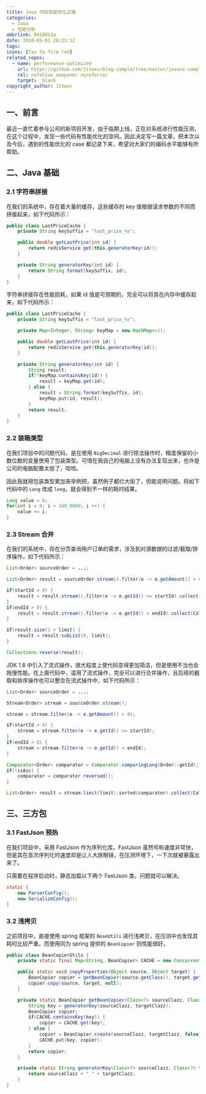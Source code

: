 ```yaml
---
title: Java 代码性能优化之路
categories:
  - Java
  - 性能分析
abbrlink: 94186b3a
date: 2020-05-01 20:21:12
tags:
icons: [fas fa-fire red]
related_repos:
  - name: performance-optimized
    url: https://github.com/jitwxs/blog-sample/tree/master/javase-sample/performance-optimized
    rel: nofollow noopener noreferrer
    target: _blank
copyright_author: Jitwxs
---
```


## 一、前言

最近一直忙着参与公司的新项目开发，由于临期上线，正在对系统进行性能压测，在这个过程中，发现一些代码有性能优化的空间。因此决定写一篇文章，把本次以及今后，遇到的性能优化的 case 都记录下来，希望对大家们的编码水平能够有所帮助。

## 二、Java 基础

### 2.1 字符串拼接

在我们的系统中，存在着大量的缓存，这些缓存的 key 值根据请求参数的不同而拼接起来，如下代码所示：

```java 优化前
public class LastPriceCache {
    private String keySuffix = "last_price_%s";

    public double getLastPrice(int id) {
        return redisService.get(this.generatorKey(id));
    }

    private String generatorKey(int id) {
        return String.format(keySuffix, id);
    }
}
```

字符串拼接存在性能损耗，如果 id 值是可预期的，完全可以将其在内存中缓存起来，如下代码所示：

```java 优化后
public class LastPriceCache {
    private String keySuffix = "last_price_%s";

    private Map<Integer, String> keyMap = new HashMap<>();

    public double getLastPrice(int id) {
        return redisService.get(this.generatorKey(id));
    }

    private String generatorKey(int id) {
        String result;
        if(!keyMap.containsKey(id)) {
            result = keyMap.get(id);
        } else {
            result = String.format(keySuffix, id);
            keyMap.put(id, result);
        }
        return result;
    }
}
```

### 2.2 装箱类型

在我们项目中的问题代码，是在使用 `BigDecimal` 进行除法操作时，精度保留的小数位数的变量使用了包装类型。可惜在我自己的电脑上没有办法复现出来，也许是公司的电脑配置太低了，哈哈。

因此我就用包装类型累加来举例把，虽然例子都烂大街了，但能说明问题。将如下代码中的 `Long` 改成 `long`，就会得到不一样的耗时结果。

```java
Long value = 0;
for(int i = 0; i < 100_0000; i ++) {
    value += i;
}
```

### 2.3 Stream 合并

在我们的系统中，存在分页查询用户订单的需求，涉及到对源数据的过滤/截取/排序操作，如下代码所示：

```java 优化前
List<Order> sourceOrder = ...;

List<Order> result = sourceOrder.stream().filter(e -> e.getAmount() > 0).collect(Collectors.toList());

if(startId > 0) {
    result = result.stream().filter(e -> e.getId() >= startId).collect(Collectors.toList());
}
if(endId > 0) {
    result = result.stream().filter(e -> e.getId() < endId).collect(Collectors.toList());
}

if(result.size() > limit) {
    result = result.subList(0, limit);
}

Collections.reverse(result);
```

JDK 1.8 中引入了流式操作，很大程度上使代码变得更加简洁，但是使用不当也会拖慢性能。在上面代码中，滥用了流式操作，完全可以进行合并操作，且后续的截取和排序操作也可以整合在流式操作中，如下代码所示：

```java 优化后
List<Order> sourceOrder = ...;

Stream<Order> stream = sourceOrder.stream();

stream = stream.filter(e -> e.getAmount() > 0);

if(startId > 0) {
    stream = stream.filter(e -> e.getId() >= startId);
}
if(endId > 0) {
    stream = stream.filter(e -> e.getId() < endId);
}

Comparator<Order> comparator = Comparator.comparingLong(Order::getId);
if(!isAsc) {
    comparator = comparator.reversed();
}

List<Order> result = stream.limit(limit).sorted(comparator).collect(Collectors.toList());
```

## 三、三方包

### 3.1 FastJson 预热

在我们项目中，采用 FastJson 作为序列化库。FastJson 虽然号称速度非常快，但是其在首次序列化时速度却是让人大跌眼镜，在压测环境下，一下次就被暴露出来了。

只需要在程序启动时，静态加载以下两个 FastJson 类，问题就可以解决。

```java
static {
    new ParserConfig();
    new SerializeConfig();
}
```

### 3.2 浅拷贝

之前项目中，直接使用 spring 框架的 `BeanUtils` 进行浅拷贝，在压测中也发现其耗时比较严重。而使用同为 spring 提供的 `BeanCopier` 则性能很好。

```java BeanCopier 工具类
public class BeanCopierUtils {
    private static final Map<String, BeanCopier> CACHE = new ConcurrentHashMap<>();

    public static void copyProperties(Object source, Object target) {
        BeanCopier copier = getBeanCopier(source.getClass(), target.getClass());
        copier.copy(source, target, null);
    }

    private static BeanCopier getBeanCopier(Class<?> sourceClazz, Class<?> targetClazz) {
        String key = generatorKey(sourceClazz, targetClazz);
        BeanCopier copier;
        if(CACHE.containsKey(key)) {
            copier = CACHE.get(key);
        } else {
            copier = BeanCopier.create(sourceClazz, targetClazz, false);
            CACHE.put(key, copier);
        }
        return copier;
    }

    private static String generatorKey(Class<?> sourceClazz, Class<?> targetClazz) {
        return sourceClazz + "_" + targetClazz;
    }
}
```
